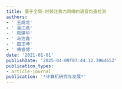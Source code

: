 ```yaml
---
title: 基于全局-时频注意力网络的语音伪造检测
authors:
- ' 王成龙'
- ' 易江燕'
- ' 陶建华'
- ' 马浩鑫'
- ' 田正坤'
- ' 傅睿博'
date: '2021-01-01'
publishDate: '2025-04-09T07:44:12.396465Z'
publication_types:
- article-journal
publication: '*计算机研究与发展*'
---
```

